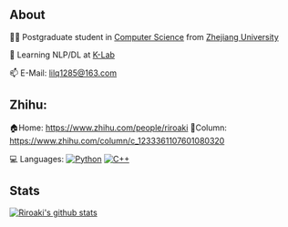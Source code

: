 ## About
👨‍🎓 Postgraduate student in [Computer Science](http://www.en.cs.zju.edu.cn/) from [Zhejiang University](http://www.zju.edu.cn/english)  

🌱 Learning NLP/DL at [K-Lab](https://github.com/zjunlp)

📫 E-Mail: lilq1285@163.com

## Zhihu:
🏠Home: https://www.zhihu.com/people/riroaki
📖Column: https://www.zhihu.com/column/c_1233361107601080320

💻 Languages:
[![Python](https://img.shields.io/badge/-Python-28253a?style=flat&logo=python)](https://github.com/topics/python)
[![C++](https://img.shields.io/badge/-C++-28253a?style=flat&?logo=c++)](https://github.com/topics/cpp)

## Stats
[![Riroaki's github stats](https://github-readme-stats.vercel.app/api?username=Riroaki&show_icons=true&theme=tokyonight)](https://github.com/anuraghazra/github-readme-stats)
